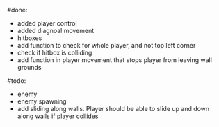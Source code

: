 #done:
* added player control
* added diagnoal movement
* hitboxes
* add function to check for whole player, and not top left corner
* check if hitbox is colliding
* add function in player movement that stops player from leaving wall grounds


#todo: 
* enemy
* enemy spawning
* add sliding along walls. Player should be able to slide up and down along walls if player collides


